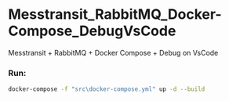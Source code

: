 # Messtransit_RabbitMQ_Docker-Compose_DebugVsCode
Messtransit + RabbitMQ + Docker Compose + Debug on VsCode



### Run:

````bash
docker-compose -f "src\docker-compose.yml" up -d --build
````
